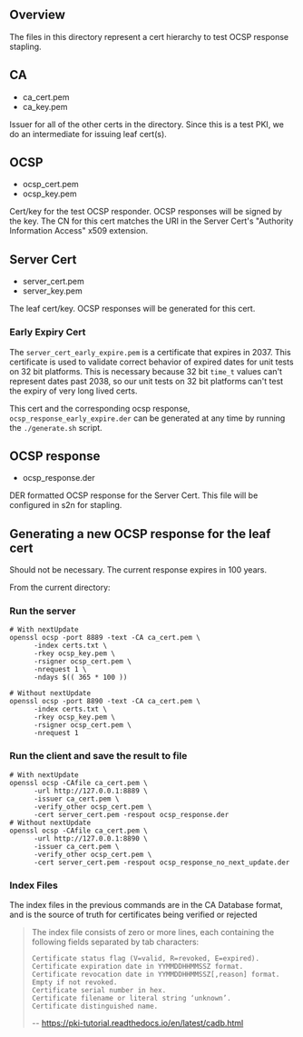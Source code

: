 ## Overview
The files in this directory represent a cert hierarchy to test OCSP response stapling.

## CA
- ca_cert.pem
- ca_key.pem

Issuer for all of the other certs in the directory.
Since this is a test PKI, we do an intermediate for issuing leaf cert(s).

## OCSP
* ocsp_cert.pem
* ocsp_key.pem

Cert/key for the test OCSP responder. OCSP responses will be signed by the key.
The CN for this cert matches the URI in the Server Cert's "Authority Information Access" x509 extension.

## Server Cert
* server_cert.pem
* server_key.pem

The leaf cert/key. OCSP responses will be generated for this cert.

### Early Expiry Cert
The `server_cert_early_expire.pem` is a certificate that expires in 2037. This certificate is used to validate correct behavior of expired dates for unit tests on 32 bit platforms. This is necessary because 32 bit `time_t` values can't represent dates past 2038, so our unit tests on 32 bit platforms can't test the expiry of very long lived certs.

This cert and the corresponding ocsp response, `ocsp_response_early_expire.der` can be generated at any time by running the `./generate.sh` script.
## OCSP response
* ocsp_response.der

DER formatted OCSP response for the Server Cert. This file will be configured in s2n for stapling.

## Generating a new OCSP response for the leaf cert
Should not be necessary. The current response expires in 100 years.

From the current directory:

### Run the server
```
# With nextUpdate
openssl ocsp -port 8889 -text -CA ca_cert.pem \
      -index certs.txt \
      -rkey ocsp_key.pem \
      -rsigner ocsp_cert.pem \
      -nrequest 1 \
      -ndays $(( 365 * 100 ))

# Without nextUpdate
openssl ocsp -port 8890 -text -CA ca_cert.pem \
      -index certs.txt \
      -rkey ocsp_key.pem \
      -rsigner ocsp_cert.pem \
      -nrequest 1
```

### Run the client and save the result to file
```
# With nextUpdate
openssl ocsp -CAfile ca_cert.pem \
      -url http://127.0.0.1:8889 \
      -issuer ca_cert.pem \
      -verify_other ocsp_cert.pem \
      -cert server_cert.pem -respout ocsp_response.der
# Without nextUpdate
openssl ocsp -CAfile ca_cert.pem \
      -url http://127.0.0.1:8890 \
      -issuer ca_cert.pem \
      -verify_other ocsp_cert.pem \
      -cert server_cert.pem -respout ocsp_response_no_next_update.der
```

### Index Files
The index files in the previous commands are in the CA Database format, and is the source of truth for certificates being verified or rejected

> The index file consists of zero or more lines, each containing the following fields separated by tab characters:
>
>     Certificate status flag (V=valid, R=revoked, E=expired).
>     Certificate expiration date in YYMMDDHHMMSSZ format.
>     Certificate revocation date in YYMMDDHHMMSSZ[,reason] format. Empty if not revoked.
>     Certificate serial number in hex.
>     Certificate filename or literal string ‘unknown’.
>     Certificate distinguished name.
> -- https://pki-tutorial.readthedocs.io/en/latest/cadb.html
